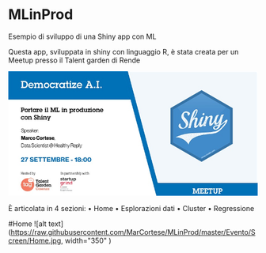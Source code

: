 # MLinProd
Esempio di sviluppo di una Shiny app con ML

Questa app, sviluppata in shiny con linguaggio R, è stata creata per un Meetup presso il Talent garden di Rende

![alt text](https://raw.githubusercontent.com/MarCortese/MLinProd/master/Evento/Locandina.jfif)

È articolata in 4 sezioni:
•	Home
•	Esplorazioni dati
•	Cluster
•	Regressione


#Home
![alt text](https://raw.githubusercontent.com/MarCortese/MLinProd/master/Evento/Screen/Home.jpg, width="350" )

